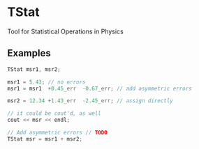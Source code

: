 # TStat
Tool for Statistical Operations in Physics

## Examples

```c++
TStat msr1, msr2;

msr1 = 5.43; // no errors
msr1 = msr1  +0.45_err  -0.67_err; // add asymmetric errors

msr2 = 12.34 +1.43_err  -2.45_err; // assign directly

// it could be cout'd, as well
cout << msr << endl;

// Add asymmetric errors // TODO
TStat msr = msr1 + msr2;
